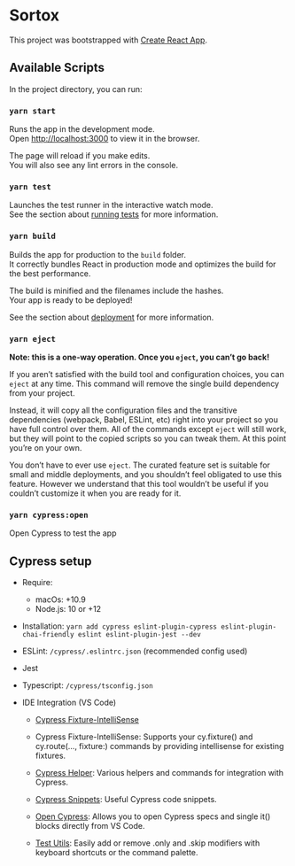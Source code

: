 # Sortox

This project was bootstrapped with [Create React App](https://github.com/facebook/create-react-app).

## Available Scripts

In the project directory, you can run:

### `yarn start`

Runs the app in the development mode.\
Open [http://localhost:3000](http://localhost:3000) to view it in the browser.

The page will reload if you make edits.\
You will also see any lint errors in the console.

### `yarn test`

Launches the test runner in the interactive watch mode.\
See the section about [running tests](https://facebook.github.io/create-react-app/docs/running-tests) for more information.

### `yarn build`

Builds the app for production to the `build` folder.\
It correctly bundles React in production mode and optimizes the build for the best performance.

The build is minified and the filenames include the hashes.\
Your app is ready to be deployed!

See the section about [deployment](https://facebook.github.io/create-react-app/docs/deployment) for more information.

### `yarn eject`

**Note: this is a one-way operation. Once you `eject`, you can’t go back!**

If you aren’t satisfied with the build tool and configuration choices, you can `eject` at any time. This command will remove the single build dependency from your project.

Instead, it will copy all the configuration files and the transitive dependencies (webpack, Babel, ESLint, etc) right into your project so you have full control over them. All of the commands except `eject` will still work, but they will point to the copied scripts so you can tweak them. At this point you’re on your own.

You don’t have to ever use `eject`. The curated feature set is suitable for small and middle deployments, and you shouldn’t feel obligated to use this feature. However we understand that this tool wouldn’t be useful if you couldn’t customize it when you are ready for it.

### `yarn cypress:open`

Open Cypress to test the app

## Cypress setup

- Require:

  - macOs: +10.9
  - Node.js: 10 or +12

- Installation: `yarn add cypress eslint-plugin-cypress eslint-plugin-chai-friendly eslint eslint-plugin-jest --dev`
- ESLint: `/cypress/.eslintrc.json` (recommended config used)
- Jest
- Typescript: `/cypress/tsconfig.json`
- IDE Integration (VS Code)

  - [Cypress Fixture-IntelliSense](https://marketplace.visualstudio.com/items?itemName=JosefBiehler.cypress-fixture-intellisense)
  - Cypress Fixture-IntelliSense: Supports your cy.fixture() and cy.route(..., fixture:) commands by providing intellisense for existing fixtures.

  - [Cypress Helper](https://marketplace.visualstudio.com/items?itemName=Shelex.vscode-cy-helper): Various helpers and commands for integration with Cypress.
  - [Cypress Snippets](https://marketplace.visualstudio.com/items?itemName=andrew-codes.cypress-snippets): Useful Cypress code snippets.
  - [Open Cypress](https://marketplace.visualstudio.com/items?itemName=tnrich.vscode-extension-open-cypress): Allows you to open Cypress specs and single it() blocks directly from VS Code.
  - [Test Utils](https://marketplace.visualstudio.com/items?itemName=chrisbreiding.test-utils): Easily add or remove .only and .skip modifiers with keyboard shortcuts or the command palette.
